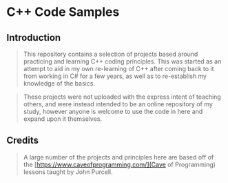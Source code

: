 # C++ Code Samples

## Introduction

> This repository contains a selection of projects based around practicing and learning C++ coding principles. This was started as an attempt to aid in my own re-learning of C++ after coming back to it from working in C# for a few years, as well as to re-establish my knowledge of the basics.

> These projects were not uploaded with the express intent of teaching others, and were instead intended to be an online repository of my study, however anyone is welcome to use the code in here and expand upon it themselves. 

## Credits

> A large number of the projects and principles here are based off of the [https://www.caveofprogramming.com/](Cave of Programming) lessons taught by John Purcell.